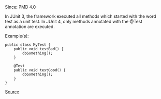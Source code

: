 Since: PMD 4.0

In JUnit 3, the framework executed all methods which started with the word test as a unit test. 
In JUnit 4, only methods annotated with the @Test annotation are executed.

Example(s):
```
public class MyTest {
    public void testBad() {
        doSomething();
    }

	@Test
    public void testGood() {
        doSomething();
    }
}
```

[Source](https://pmd.github.io/pmd-5.6.1/pmd-java/rules/java/migrating.html#JUnit4TestShouldUseTestAnnotation)
